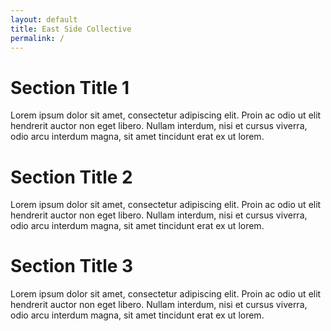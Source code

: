 ```yaml
---
layout: default
title: East Side Collective
permalink: /
---
```


<div class="section">
  <div class="section-content">
    <h1>Section Title 1</h1>
    <p>Lorem ipsum dolor sit amet, consectetur adipiscing elit. Proin ac odio ut elit hendrerit auctor non eget libero. Nullam interdum, nisi et cursus viverra, odio arcu interdum magna, sit amet tincidunt erat ex ut lorem.</p>
  </div>
  <!-- <div class="section-image">
    <img src="{{ '/assets/images/monsterworking.png' | relative_url }}" alt="Image 3">
    <div class="shader"></div>
  </div> -->
</div>

<div class="section">
  <div class="section-content">
    <h1>Section Title 2</h1>
    <p>Lorem ipsum dolor sit amet, consectetur adipiscing elit. Proin ac odio ut elit hendrerit auctor non eget libero. Nullam interdum, nisi et cursus viverra, odio arcu interdum magna, sit amet tincidunt erat ex ut lorem.</p>
  </div>
  <!-- <div class="section-image">
    <img src="{{ '/assets/images/monstersports.png' | relative_url }}" alt="Image 3">
    <div class="shader"></div>
  </div> -->
</div>

<div class="section">
  <div class="section-content">
    <h1>Section Title 3</h1>
    <p>Lorem ipsum dolor sit amet, consectetur adipiscing elit. Proin ac odio ut elit hendrerit auctor non eget libero. Nullam interdum, nisi et cursus viverra, odio arcu interdum magna, sit amet tincidunt erat ex ut lorem.</p>
  </div>
  <!-- <div class="section-image">
    <img src="{{ '/assets/images/monstercouch.png' | relative_url }}" alt="Image 3">
    <div class="shader"></div>
  </div> -->
</div>
